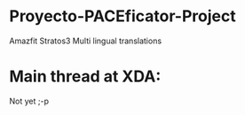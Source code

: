 # Proyecto-PACEficator-Project
Amazfit Stratos3 Multi lingual translations

# Main thread at XDA:
Not yet ;-p
